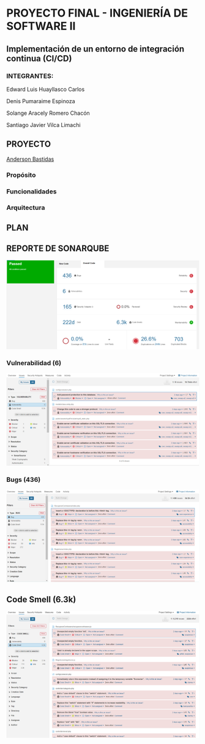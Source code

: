 # PROYECTO FINAL - INGENIERÍA DE SOFTWARE II
## Implementación de un entorno de integración continua (CI/CD)
### INTEGRANTES:
Edward Luis Huayllasco Carlos

Denis Pumaraime Espinoza

Solange Aracely Romero Chacón

Santiago Javier Vilca Limachi

## PROYECTO
[Anderson Bastidas](https://github.com/Anders87x/Tutorial_MesaDePartes) 

### Propósito
### Funcionalidades
### Arquitectura

## PLAN

## REPORTE DE SONARQUBE
![reporte](Imagenes/sonarQube.png)

### Vulnerabilidad (6)
![reporteV](Imagenes/Vulnerabilidad.png)

### Bugs (436)
![reporteB](Imagenes/Bugs.png)

## Code Smell (6.3k)
![reporteCS](Imagenes/codeSmell.png)

